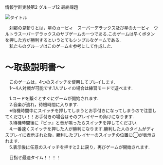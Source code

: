 情報学群実験第2 グループ12 最終課題 

![タイトル](https://github.com/kut-info-pl2/q3-rasppi-g12/blob/master/final/Setsuna.png "【タイトル　刹那の見斬り】")
  
　刹那の見斬りとは，星のカービィ　スーパーデラックス及び星のカービィ　ウルトラスーパーデラックスのサブゲームの一つである.このゲームは早くボタンを押した方が勝利するというとてもシンプルなゲームである.  
　私たちのグループはこのゲームを参考にして作成した.  

# 〜取扱説明書〜  
　このゲームは，4つのスイッチを使用してプレイします.  
　1〜4人対戦が可能です.1人プレイの場合は練習モードで遊べます.  
  
　1.コードを繋ぐとすぐにゲームが開始されます.  
　2.音楽が流れ，待機時間に入ります.  
　※待機時間中にスイッチを押してしまうとお手付きになってしまうので注意してください！！お手付きの場合はそのプレイヤーの負けになります.  
　3.待機時間後に『ピッ』と音が鳴ったらスイッチを押してください.  
　4.一番速くスイッチを押した人が勝利になります.勝利した人のタイムがディスプレイに表示された後，勝利したプレイヤーのスイッチの位置に◯が表示されます.  
　5.表示後に任意のスイッチを押すと2.に戻り，再びゲームが開始されます.  
  
　目指せ最速タイム！！！！
	